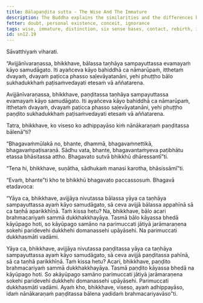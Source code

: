 ```yaml
---
title: Bālapaṇḍita sutta - The Wise And The Immature
description: The Buddha explains the similarities and the differences between the wise and the immature persons through dependent co-arising.
fetter: doubt, personal existence, conceit, ignorance
tags: wise, immature, distinction, six sense bases, contact, rebirth, ignorance, craving, dependent co-arising, suffering, dukkha, sn, sn12
id: sn12.19
---
```


Sāvatthiyaṁ viharati.

“Avijjānīvaraṇassa, bhikkhave, bālassa taṇhāya sampayuttassa evamayaṁ kāyo samudāgato. Iti ayañceva kāyo bahiddhā ca nāmarūpaṁ, itthetaṁ dvayaṁ, dvayaṁ paṭicca phasso saḷevāyatanāni, yehi phuṭṭho bālo sukhadukkhaṁ paṭisaṁvedayati etesaṁ vā aññatarena.

Avijjānīvaraṇassa, bhikkhave, paṇḍitassa taṇhāya sampayuttassa evamayaṁ kāyo samudāgato. Iti ayañceva kāyo bahiddhā ca nāmarūpaṁ, itthetaṁ dvayaṁ, dvayaṁ paṭicca phasso saḷevāyatanāni, yehi phuṭṭho paṇḍito sukhadukkhaṁ paṭisaṁvedayati etesaṁ vā aññatarena.

Tatra, bhikkhave, ko viseso ko adhippayāso kiṁ nānākaraṇaṁ paṇḍitassa bālenā”ti?

“Bhagavaṁmūlakā no, bhante, dhammā, bhagavaṁnettikā, bhagavaṁpaṭisaraṇā. Sādhu vata, bhante, bhagavantaṁyeva paṭibhātu etassa bhāsitassa attho. Bhagavato sutvā bhikkhū dhāressantī”ti.

“Tena hi, bhikkhave, suṇātha, sādhukaṁ manasi karotha, bhāsissāmī”ti.

“Evaṁ, bhante”ti kho te bhikkhū bhagavato paccassosuṁ. Bhagavā etadavoca:

“Yāya ca, bhikkhave, avijjāya nivutassa bālassa yāya ca taṇhāya sampayuttassa ayaṁ kāyo samudāgato, sā ceva avijjā bālassa appahīnā sā ca taṇhā aparikkhīṇā. Taṁ kissa hetu? Na, bhikkhave, bālo acari brahmacariyaṁ sammā dukkhakkhayāya. Tasmā bālo kāyassa bhedā kāyūpago hoti, so kāyūpago samāno na parimuccati jātiyā jarāmaraṇena sokehi paridevehi dukkhehi domanassehi upāyāsehi. Na parimuccati dukkhasmāti vadāmi.

Yāya ca, bhikkhave, avijjāya nivutassa paṇḍitassa yāya ca taṇhāya sampayuttassa ayaṁ kāyo samudāgato, sā ceva avijjā paṇḍitassa pahīnā, sā ca taṇhā parikkhīṇā. Taṁ kissa hetu? Acari, bhikkhave, paṇḍito brahmacariyaṁ sammā dukkhakkhayāya. Tasmā paṇḍito kāyassa bhedā na kāyūpago hoti. So akāyūpago samāno parimuccati jātiyā jarāmaraṇena sokehi paridevehi dukkhehi domanassehi upāyāsehi. Parimuccati dukkhasmāti vadāmi. Ayaṁ kho, bhikkhave, viseso, ayaṁ adhippayāso, idaṁ nānākaraṇaṁ paṇḍitassa bālena yadidaṁ brahmacariyavāso”ti.
